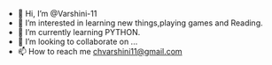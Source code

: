- 👋 Hi, I’m @Varshini-11
- 👀 I’m interested in learning new things,playing games and Reading.
- 🌱 I’m currently learning PYTHON.
- 💞️ I’m looking to collaborate on ...
- 📫 How to reach me chvarshini11@gmail.com

<!---
Varshini-11/Varshini-11 is a ✨ special ✨ repository because its `README.md` (this file) appears on your GitHub profile.
You can click the Preview link to take a look at your changes.
--->
